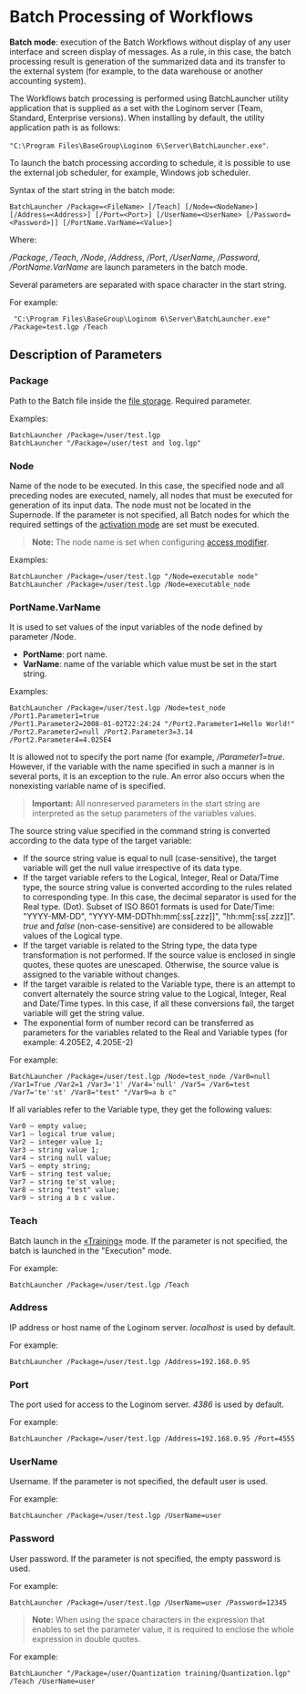 # Batch Processing of Workflows

**Batch mode**: execution of the Batch Workflows without display of any user interface and screen display of messages. As a rule, in this case, the batch processing result is generation of the summarized data and its transfer to the external system (for example, to the data warehouse or another accounting system).

The Workflows batch processing is performed using BatchLauncher utility application that is supplied as a set with the Loginom server (Team, Standard, Enterprise versions). When installing by default, the utility application path is as follows:

`"C:\Program Files\BaseGroup\Loginom 6\Server\BatchLauncher.exe"`.

To launch the batch processing according to schedule, it is possible to use the external job scheduler, for example, Windows job scheduler.

Syntax of the start string in the batch mode:

```batch
BatchLauncher /Package=<FileName> [/Teach] [/Node=<NodeName>] [/Address=<Address>] [/Port=<Port>] [/UserName=<UserName> [/Password=<Password>]] [/PortName.VarName=<Value>]
```

Where:

*/Package*, */Teach*, */Node*, */Address*, */Port*, */UserName*, */Password*, */PortName.VarName* are launch parameters in the batch mode.

Several parameters are separated with space character in the start string.

For example:

```batch
 "C:\Program Files\BaseGroup\Loginom 6\Server\BatchLauncher.exe" /Package=test.lgp /Teach
```

## Description of Parameters

### Package

Path to the Batch file inside the [file storage](..\location_user_files.md). Required parameter.

Examples:

```batch
BatchLauncher /Package=/user/test.lgp
BatchLauncher "/Package=/user/test and log.lgp"
```

### Node

Name of the node to be executed. In this case, the specified node and all preceding nodes are executed, namely, all nodes that must be executed for generation of its input data. The node must not be located in the Supernode. If the parameter is not specified, all Batch nodes for which the required settings of the [activation mode](./setting-batch-processing-mode.md) are set must be executed.

> **Note:** The node name is set when configuring [access modifier](./access-modifier.md).

Examples:

```batch
BatchLauncher /Package=/user/test.lgp "/Node=executable node"
BatchLauncher /Package=/user/test.lgp /Node=executable_node
```

### PortName.VarName

It is used to set values of the input variables of the node defined by parameter /Node.

* **PortName**: port name.
* **VarName**: name of the variable which value must be set in the start string.

Examples:

```batch
BatchLauncher /Package=/user/test.lgp /Node=test_node /Port1.Parameter1=true
/Port1.Parameter2=2008-01-02T22:24:24 "/Port2.Parameter1=Hello World!" /Port2.Parameter2=null /Port2.Parameter3=3.14 /Port2.Parameter4=4.025E4
```

It is allowed not to specify the port name (for example, */Parameter1=true*. However, if the variable with the name specified in such a manner is in several ports, it is an exception to the rule. An error also occurs when the nonexisting variable name of is specified.

> **Important:** All nonreserved parameters in the start string are interpreted as the setup parameters of the variables values.

The source string value specified in the command string is converted according to the data type of the target variable:

* If the source string value is equal to null (case-sensitive), the target variable will get the null value irrespective of its data type.
* If the target variable refers to the Logical, Integer, Real or Data/Time type, the source string value is converted according to the rules related to corresponding type. In this case, the decimal separator is used for the Real type. (Dot). Subset of ISO 8601 formats is used for Date/Time: "YYYY-MM-DD", "YYYY-MM-DDThh:mm[:ss[.zzz]]", "hh:mm[:ss[.zzz]]". *true* and *false* (non-case-sensitive) are considered to be allowable values of the Logical type.
* If the target variable is related to the String type, the data type transformation is not performed. If the source value is enclosed in single quotes, these quotes are unescaped. Otherwise, the source value is assigned to the variable without changes.
* If the target varaible is related to the Variable type, there is an attempt to convert alternately the source string value to the Logical, Integer, Real and Date/Time types. In this case, if all these conversions fail, the target variable will get the string value.
* The exponential form of number record can be transferred as parameters for the variables related to the Real and Variable types (for example: 4.205E2, 4.205E-2)

For example:

```batch
BatchLauncher /Package=/user/test.lgp /Node=test_node /Var0=null /Var1=True /Var2=1 /Var3='1' /Var4='null' /Var5= /Var6=test /Var7='te''st' /Var8="test" "/Var9=a b c"
```

If all variables refer to the Variable type, they get the following values:

```batch
Var0 — empty value;
Var1 — logical true value;
Var2 — integer value 1;
Var3 — string value 1;
Var4 — string null value;
Var5 — empty string;
Var6 — string test value;
Var7 — string te'st value;
Var8 — string "test" value;
Var9 — string a b c value.
```

### Teach

Batch launch in the [«Training»](https://wiki.loginom.ru/articles/training.html) mode. If the parameter is not specified, the batch is launched in the "Execution" mode.

For example:

```batch
BatchLauncher /Package=/user/test.lgp /Teach
```

### Address

IP address or host name of the Loginom server. *localhost* is used by default.

For example:

```batch
BatchLauncher /Package=/user/test.lgp /Address=192.168.0.95
```

### Port

The port used for access to the Loginom server. *4386* is used by default.

For example:

```batch
BatchLauncher /Package=/user/test.lgp /Address=192.168.0.95 /Port=4555
```

### UserName

Username. If the parameter is not specified, the default user is used.

For example:

```batch
BatchLauncher /Package=/user/test.lgp /UserName=user
```

### Password

User password. If the parameter is not specified, the empty password is used.

For example:

```batch
BatchLauncher /Package=/user/test.lgp /UserName=user /Password=12345
```

> **Note:** When using the space characters in the expression that enables to set the parameter value, it is required to enclose the whole expression in double quotes.

For example:

```batch
BatchLauncher "/Package=/user/Quantization training/Quantization.lgp" /Teach /UserName=user
```
